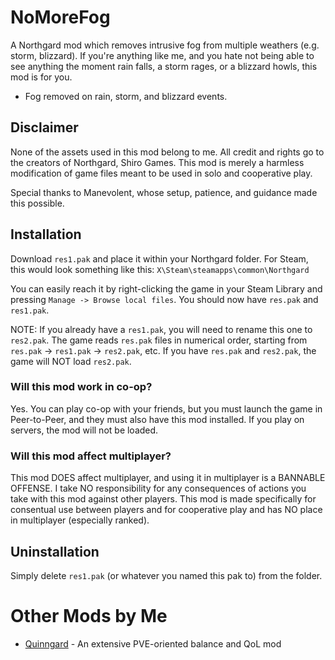 # NoMoreFog
A Northgard mod which removes intrusive fog from multiple weathers (e.g. storm, blizzard). If you're anything like me, and you hate not being able to see anything the moment rain falls, a storm rages, or a blizzard howls, this mod is for you.
- Fog removed on rain, storm, and blizzard events.

## __Disclaimer__
None of the assets used in this mod belong to me. All credit and rights go to the creators of Northgard, Shiro Games. This mod is merely a harmless modification of game files meant to be used in solo and cooperative play.

Special thanks to Manevolent, whose setup, patience, and guidance made this possible.

## __Installation__
Download `res1.pak` and place it within your Northgard folder. For Steam, this would look something like this: `X\Steam\steamapps\common\Northgard`

You can easily reach it by right-clicking the game in your Steam Library and pressing `Manage -> Browse local files`. You should now have `res.pak` and `res1.pak`.

NOTE: If you already have a `res1.pak`, you will need to rename this one to `res2.pak`. The game reads `res.pak` files in numerical order, starting from `res.pak` -> `res1.pak` -> `res2.pak`, etc. If you have `res.pak` and `res2.pak`, the game will NOT load `res2.pak`.

### **Will this mod work in co-op?**
Yes. You can play co-op with your friends, but you must launch the game in Peer-to-Peer, and they must also have this mod installed. If you play on servers, the mod will not be loaded.

### **Will this mod affect multiplayer?**
This mod DOES affect multiplayer, and using it in multiplayer is a BANNABLE OFFENSE. I take NO responsibility for any consequences of actions you take with this mod against other players. This mod is made specifically for consentual use between players and for cooperative play and has NO place in multiplayer (especially ranked).

## __Uninstallation__
Simply delete `res1.pak` (or whatever you named this pak to) from the folder.

# Other Mods by Me
- [Quinngard](https://github.com/PetarSpassov/Quinngard) - An extensive PVE-oriented balance and QoL mod
